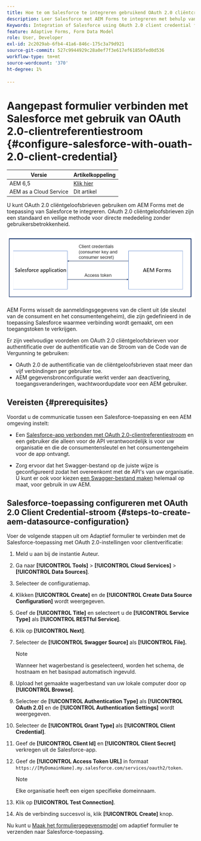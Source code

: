 ```yaml
---
title: Hoe te om Salesforce te integreren gebruikend OAuth 2.0 cliëntcredentiële stroom met AEM Forms?
description: Leer Salesforce met AEM Forms te integreren met behulp van OAuth 2.0 client credential flow.
Keywords: Integration of Salesforce using OAuth 2.0 client credential flow, salesforce integration with oauth2 using client credential flow, salesforce and client credential integration
feature: Adaptive Forms, Form Data Model
role: User, Developer
exl-id: 2c2029ab-6fb4-41a6-846c-175c3a79d921
source-git-commit: 527c9944929c28a0ef7f3e617ef6185bfed0d536
workflow-type: tm+mt
source-wordcount: '370'
ht-degree: 1%

---
```


# Aangepast formulier verbinden met Salesforce met gebruik van OAuth 2.0-clientreferentiestroom {#configure-salesforce-with-ouath-2.0-client-credential}

| Versie | Artikelkoppeling |
| -------- | ---------------------------- |
| AEM 6,5 | [Klik hier](https://experienceleague.adobe.com/docs/experience-manager-65/forms/form-data-model/oauth2-client-credentials-flow-for-server-to-server-integration.html) |
| AEM as a Cloud Service | Dit artikel |

U kunt OAuth 2.0 cliëntgeloofsbrieven gebruiken om AEM Forms met de toepassing van Salesforce te integreren. OAuth 2.0 cliëntgeloofsbrieven zijn een standaard en veilige methode voor directe mededeling zonder gebruikersbetrokkenheid.

![Workflow bij het instellen van communicatie tussen AEM Forms en Salesforce-toepassing](/help/forms/assets/salesforce-workflow.png)

AEM Forms wisselt de aanmeldingsgegevens van de client uit (de sleutel van de consument en het consumentengeheim), die zijn gedefinieerd in de toepassing Salesforce waarmee verbinding wordt gemaakt, om een toegangstoken te verkrijgen.

Er zijn veelvoudige voordelen om OAuth 2.0 cliëntgeloofsbrieven voor authentificatie over de authentificatie van de Stroom van de Code van de Vergunning te gebruiken:

* OAuth 2.0 de authentificatie van de cliëntgeloofsbrieven staat meer dan vijf verbindingen per gebruiker toe.
* AEM gegevensbronconfiguratie werkt verder aan deactivering, toegangsveranderingen, wachtwoordupdate voor een AEM gebruiker.

## Vereisten {#prerequisites}

Voordat u de communicatie tussen een Salesforce-toepassing en een AEM omgeving instelt:

* Een [Salesforce-app verbonden met OAuth 2.0-clientreferentiestroom](https://help.salesforce.com/s/articleView?id=sf.connected_app_client_credentials_setup.htm&amp;type=5) en een gebruiker die alleen voor de API verantwoordelijk is voor uw organisatie en die de consumentensleutel en het consumentengeheim voor de app ontvangt.

* Zorg ervoor dat het Swagger-bestand op de juiste wijze is geconfigureerd zodat het overeenkomt met de API&#39;s van uw organisatie. U kunt er ook voor kiezen [een Swagger-bestand maken](https://experienceleague.adobe.com/docs/experience-manager-learn/cloud-service/forms/integrate-with-salesforce/describe-rest-api.html) helemaal op maat, voor gebruik in uw AEM.


## Salesforce-toepassing configureren met OAuth 2.0 Client Credential-stroom {#steps-to-create-aem-datasource-configuration}

Voer de volgende stappen uit om Adaptief formulier te verbinden met de Salesforce-toepassing met OAuth 2.0-instellingen voor clientverificatie:

1. Meld u aan bij de instantie Auteur.
1. Ga naar **[!UICONTROL Tools]** > **[!UICONTROL Cloud Services]** > **[!UICONTROL Data Sources]**.
1. Selecteer de configuratiemap.
1. Klikken **[!UICONTROL Create]** en de **[!UICONTROL Create Data Source Configuration]** wordt weergegeven.
1. Geef de **[!UICONTROL Title]** en selecteert u de **[!UICONTROL Service Type]** als **[!UICONTROL RESTful Service]**.
1. Klik op **[!UICONTROL Next]**.
1. Selecteer de **[!UICONTROL Swagger Source]** als **[!UICONTROL File].**

   >[!NOTE]
   >
   > Wanneer het wagerbestand is geselecteerd, worden het schema, de hostnaam en het basispad automatisch ingevuld.

1. Upload het gemaakte wagerbestand van uw lokale computer door op **[!UICONTROL Browse]**.
1. Selecteer de **[!UICONTROL Authentication Type]** als **[!UICONTROL OAuth 2.0]** en de **[!UICONTROL Authentication Settings]** wordt weergegeven.
1. Selecteer de **[!UICONTROL Grant Type]** als **[!UICONTROL Client Credential]**.
1. Geef de **[!UICONTROL Client Id]** en **[!UICONTROL Client Secret]** verkregen uit de Salesforce-app.
1. Geef de **[!UICONTROL Access Token URL]** in formaat
   `https://[MyDomainName].my.salesforce.com/services/oauth2/token`.

   >[!NOTE]
   >
   > Elke organisatie heeft een eigen specifieke domeinnaam.

1. Klik op **[!UICONTROL Test Connection]**.
1. Als de verbinding succesvol is, klik **[!UICONTROL Create]** knop.

Nu kunt u [Maak het formuliergegevensmodel](/help/forms/create-form-data-models.md) om adaptief formulier te verzenden naar Salesforce-toepassing.


